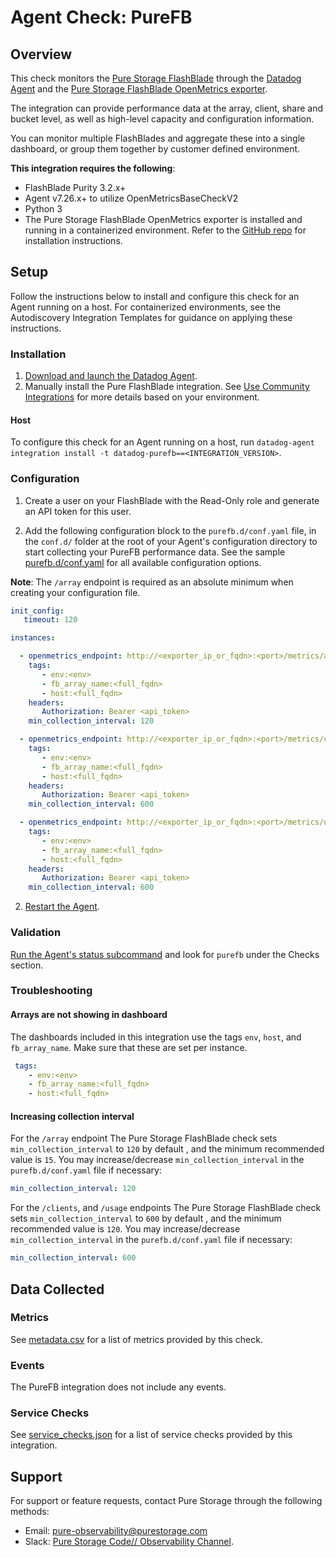 # Agent Check: PureFB

## Overview

This check monitors the [Pure Storage FlashBlade][3] through the [Datadog Agent][2] and the [Pure Storage FlashBlade OpenMetrics exporter][1]. 

The integration can provide performance data at the array, client, share and bucket level, as well as high-level capacity and configuration information.

You can monitor multiple FlashBlades and aggregate these into a single dashboard, or group them together by customer defined environment.

**This integration requires the following**:

 - FlashBlade Purity 3.2.x+
 - Agent v7.26.x+ to utilize OpenMetricsBaseCheckV2
 - Python 3
 - The Pure Storage FlashBlade OpenMetrics exporter is installed and running in a containerized environment. Refer to the [GitHub repo][1] for installation instructions.

## Setup

Follow the instructions below to install and configure this check for an Agent running on a host. For containerized environments, see the Autodiscovery Integration Templates for guidance on applying these instructions.

### Installation

1. [Download and launch the Datadog Agent][9].
2. Manually install the Pure FlashBlade integration. See [Use Community Integrations][10] for more details based on your environment.


#### Host

To configure this check for an Agent running on a host, run `datadog-agent integration install -t datadog-purefb==<INTEGRATION_VERSION>`.

### Configuration

1. Create a user on your FlashBlade with the Read-Only role and generate an API token for this user.

2. Add the following configuration block to the `purefb.d/conf.yaml` file, in the `conf.d/` folder at the root of your Agent's configuration directory to start collecting your PureFB performance data. See the sample [purefb.d/conf.yaml][4] for all available configuration options.

**Note**: The `/array` endpoint is required as an absolute minimum when creating your configuration file.

```yaml
init_config:
   timeout: 120

instances:

  - openmetrics_endpoint: http://<exporter_ip_or_fqdn>:<port>/metrics/array?endpoint=<array_ip_or_fqdn>
    tags:
       - env:<env>
       - fb_array_name:<full_fqdn>
       - host:<full_fqdn>
    headers:
       Authorization: Bearer <api_token>
    min_collection_interval: 120

  - openmetrics_endpoint: http://<exporter_ip_or_fqdn>:<port>/metrics/clients?endpoint=<array_ip_or_fqdn>
    tags:
       - env:<env>
       - fb_array_name:<full_fqdn>
       - host:<full_fqdn>
    headers:
       Authorization: Bearer <api_token>
    min_collection_interval: 600

  - openmetrics_endpoint: http://<exporter_ip_or_fqdn>:<port>/metrics/usage?endpoint=<array_ip_or_fqdn>
    tags:
       - env:<env>
       - fb_array_name:<full_fqdn>
       - host:<full_fqdn>
    headers:
       Authorization: Bearer <api_token>
    min_collection_interval: 600

```

2. [Restart the Agent][5].

### Validation

[Run the Agent's status subcommand][6] and look for `purefb` under the Checks section.

### Troubleshooting

#### Arrays are not showing in dashboard

The dashboards included in this integration use the tags `env`, `host`, and `fb_array_name`. Make sure that these are set per instance.

```yaml
 tags:
    - env:<env>
    - fb_array_name:<full_fqdn>
    - host:<full_fqdn>
```

#### Increasing collection interval

For the `/array` endpoint The Pure Storage FlashBlade check sets `min_collection_interval` to `120` by default , and the minimum recommended value is `15`. You may increase/decrease `min_collection_interval` in the `purefb.d/conf.yaml` file if necessary:

```yaml
min_collection_interval: 120
```

For the `/clients`, and `/usage` endpoints The Pure Storage FlashBlade check sets `min_collection_interval` to `600` by default , and the minimum recommended value is `120`. You may increase/decrease `min_collection_interval` in the `purefb.d/conf.yaml` file if necessary:

```yaml
min_collection_interval: 600
```


## Data Collected

### Metrics

See [metadata.csv][7] for a list of metrics provided by this check.

### Events

The PureFB integration does not include any events.

### Service Checks

See [service_checks.json][12] for a list of service checks provided by this integration.

## Support

For support or feature requests, contact Pure Storage through the following methods:
* Email: pure-observability@purestorage.com
* Slack: [Pure Storage Code// Observability Channel][11].

[1]: https://github.com/PureStorage-OpenConnect/pure-fb-openmetrics-exporter
[2]: https://app.datadoghq.com/account/settings#agent
[3]: https://www.purestorage.com/products.html
[4]: https://github.com/DataDog/integrations-extras/blob/master/purefb/data/conf.yaml.example
[5]: https://docs.datadoghq.com/agent/guide/agent-commands/#start-stop-and-restart-the-agent
[6]: https://docs.datadoghq.com/agent/guide/agent-commands/#agent-status-and-information
[7]: https://github.com/DataDog/integrations-extras/blob/master/purefb/metadata.csv
[9]: https://app.datadoghq.com/account/settings#agent
[10]: https://docs.datadoghq.com/agent/guide/community-integrations-installation-with-docker-agent
[11]: https://code-purestorage.slack.com/messages/C0357KLR1EU
[12]: https://github.com/DataDog/integrations-extras/blob/master/purefb/assets/service_checks.json
